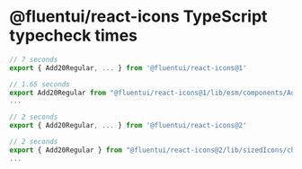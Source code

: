 # @fluentui/react-icons TypeScript typecheck times

```ts
// 7 seconds
export { Add20Regular, ... } from '@fluentui/react-icons@1'

// 1.65 seconds
export Add20Regular from "@fluentui/react-icons@1/lib/esm/components/Add20Regular";
...

// 2 seconds
export { Add20Regular, ... } from '@fluentui/react-icons@2'

// 2 seconds
export { Add20Regular } from "@fluentui/react-icons@2/lib/sizedIcons/chunk-0";
...
```
